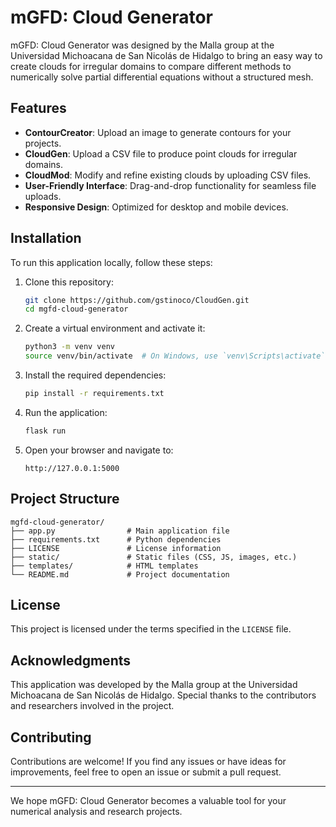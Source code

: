 # mGFD: Cloud Generator

mGFD: Cloud Generator was designed by the Malla group at the Universidad Michoacana de San Nicolás de Hidalgo to bring an easy way to create clouds for irregular domains to compare different methods to numerically solve partial differential equations without a structured mesh.

## Features

- **ContourCreator**: Upload an image to generate contours for your projects.
- **CloudGen**: Upload a CSV file to produce point clouds for irregular domains.
- **CloudMod**: Modify and refine existing clouds by uploading CSV files.
- **User-Friendly Interface**: Drag-and-drop functionality for seamless file uploads.
- **Responsive Design**: Optimized for desktop and mobile devices.

## Installation

To run this application locally, follow these steps:

1. Clone this repository:
   ```bash
   git clone https://github.com/gstinoco/CloudGen.git
   cd mgfd-cloud-generator
   ```

2. Create a virtual environment and activate it:
   ```bash
   python3 -m venv venv
   source venv/bin/activate  # On Windows, use `venv\Scripts\activate`
   ```

3. Install the required dependencies:
   ```bash
   pip install -r requirements.txt
   ```

4. Run the application:
   ```bash
   flask run
   ```

5. Open your browser and navigate to:
   ```
   http://127.0.0.1:5000
   ```

## Project Structure

```
mgfd-cloud-generator/
├── app.py                # Main application file
├── requirements.txt      # Python dependencies
├── LICENSE               # License information
├── static/               # Static files (CSS, JS, images, etc.)
├── templates/            # HTML templates
└── README.md             # Project documentation
```

## License

This project is licensed under the terms specified in the `LICENSE` file.

## Acknowledgments

This application was developed by the Malla group at the Universidad Michoacana de San Nicolás de Hidalgo. Special thanks to the contributors and researchers involved in the project.

## Contributing

Contributions are welcome! If you find any issues or have ideas for improvements, feel free to open an issue or submit a pull request.

---

We hope mGFD: Cloud Generator becomes a valuable tool for your numerical analysis and research projects.
